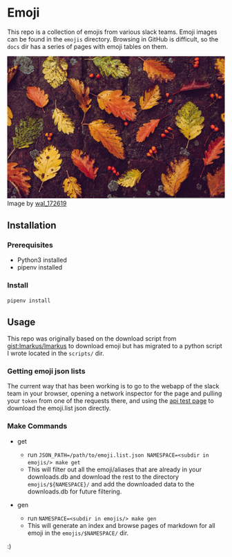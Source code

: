 # Emoji

This repo is a collection of emojis from various slack teams. Emoji images can be found in the `emojis` directory. Browsing in GitHub is difficult, so the `docs` dir has a series of pages with emoji tables on them.

![An image of green yellow and red leaves and some small berries laying on the dirt](assets/autumn-g98ec0f698_1920.jpg)
Image by [wal_172619](https://pixabay.com/users/wal_172619-12138562/)

## Installation

### Prerequisites

* Python3 installed
* pipenv installed

### Install

`pipenv install`

## Usage

This repo was originally based on the download script from [gist:lmarkus/lmarkus](https://gist.github.com/lmarkus/8722f56baf8c47045621#file-download-sh) to download emoji but has migrated to a python script I wrote located in the `scripts/` dir.

### Getting emoji json lists
The current way that has been working is to go to the webapp of the slack team in your browser, opening a network inspector for the page and pulling your `token` from one of the requests there, and using the [api test page](https://api.slack.com/methods/emoji.list/test) to download the emoji.list json directly.

### Make Commands

* get
  * run `JSON_PATH=/path/to/emoji.list.json NAMESPACE=<subdir in emojis/> make get`
  * This will filter out all the emoji/aliases that are already in your downloads.db and download the rest to the directory `emojis/${NAMESPACE}/` and add the downloaded data to the downloads.db for future filtering.

* gen
  * run `NAMESPACE=<subdir in emojis/> make gen`
  * This will generate an index and browse pages of markdown for all emoji in the `emojis/$NAMESPACE/` dir.

:)
